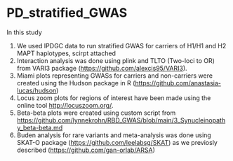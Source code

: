 # PD_stratified_GWAS

In this study

1) We used IPDGC data to run stratified GWAS for carriers of H1/H1 and H2 MAPT haplotypes, scirpt attached
2) Interaction analysis was done using plink and TLTO (Two-loci to OR) from VARI3 package (https://github.com/alexcis95/VARI3).
3) Miami plots representing GWASs for carriers and non-carriers were created using the Hudson package in R (https://github.com/anastasia-lucas/hudson)
4) Locus zoom plots for regions of interest have been made using the online tool http://locuszoom.org/.
5) Beta-beta plots were created using custom script from https://github.com/lynnekrohn/RBD_GWAS/blob/main/3_Synucleinopathy_beta-beta.md
6) Buden analysis for rare variants and meta-analysis was done using SKAT-O package (https://github.com/leelabsg/SKAT) as we previosly described (https://github.com/gan-orlab/ARSA)

